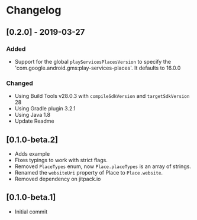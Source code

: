 # Changelog

## \[0.2.0] - 2019-03-27

### Added

- Support for the global `playServicesPlacesVersion` to specify the 'com.google.android.gms:play-services-places'. It defaults to 16.0.0

### Changed

- Using Build Tools v28.0.3 with `compileSdkVersion` and `targetSdkVersion` 28
- Using Gradle plugin 3.2.1
- Using Java 1.8
- Update Readme

## \[0.1.0-beta.2]

- Adds example
- Fixes typings to work with strict flags.
- Removed `PlaceTypes` enum, now `Place.placeTypes` is an array of strings.
- Renamed the `websiteUri` property of Place to `Place.website`.
- Removed dependency on jitpack.io

## \[0.1.0-beta.1]

- Initial commit
